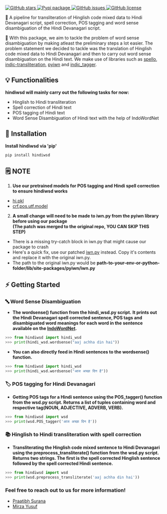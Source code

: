 <p>  
  <a href="https://github.com/praatibhsurana/Hinglish_Hindi_WSD/stargazers">  
    <img src="https://img.shields.io/github/stars/praatibhsurana/hinglish_hindi_wsd.svg?colorA=orange&colorB=orange&logo=github"  
         alt="GitHub stars">  
  </a> 
  <a href="https://pypi.org/project/hindiwsd/">  
      <img src="https://img.shields.io/pypi/v/hindiwsd?colorB=brightgreen" alt="Pypi package">  
  </a>  
  <a href="https://github.com/praatibhsurana/Hinglish_Hindi_WSD/issues">
        <img src="https://img.shields.io/github/issues/praatibhsurana/hinglish_hindi_wsd.svg"
             alt="GitHub issues">
  </a>
  <a href="https://github.com/praatibhsurana/Hinglish_Hindi_WSD/blob/main/LICENSE">  
        <img src="https://img.shields.io/github/license/praatibhsurana/hinglish_hindi_wsd.svg"  
             alt="GitHub license">  
  </a>
</p>  
  
<p> 📌 A pipeline for transliteration of Hinglish code mixed data to Hindi Devanagari script, spell correction, POS tagging and word sense disambiguation of the Hindi Devanagari script.       
</p>

<p>  
📖 With this package, we aim to tackle the problem of word sense disambiguation by making atleast the preliminary steps a lot easier. The problem statement we decided to tackle was the translation of Hinglish code mixed data to Hindi Devanagari and then to carry out word sense disambiguation on the Hindi text. We make use of libraries such as <a href='https://github.com/hellohaptik/spello'>spello</a>, <a href='https://github.com/indic-transliteration/indic_transliteration_py'>indic-transliteration</a>, <a href='https://github.com/riteshpanjwani/pyiwn'>pyiwn</a> and <a href='https://github.com/avineshpvs/indic_tagger'>indic_tagger</a>.   
</p>

## 💡 Functionalities

**hindiwsd will mainly carry out the following tasks for now:**

- Hinglish to Hindi transliteration
- Spell correction of Hindi text
- POS tagging of Hindi text
- Word Sense Disambiguation of Hindi text with the help of IndoWordNet

## 💾 Installation

**Install hindiwsd via 'pip'**

```bash
pip install hindiwsd
```

## 🗒️ NOTE

1. **Use our pretrained models for POS tagging and Hindi spell correction to ensure hindiwsd works**

- [hi.pkl](https://github.com/praatibhsurana/Hinglish_Hindi_WSD/blob/main/src/hinglish-hindi-wsd/hi.pkl)
- [crf.pos.utf.model](https://github.com/praatibhsurana/Hinglish_Hindi_WSD/blob/main/src/hinglish-hindi-wsd/crf.pos.utf.model)

2. **A small change will need to be made to iwn.py from the pyiwn library before using our package** <br>
   **(The patch was merged to the original repo, YOU CAN SKIP THIS STEP)**

- There is a missing try-catch block in iwn.py that might cause our package to crash
- Here's a quick fix, use our patched [iwn.py](https://github.com/praatibhsurana/pyiwn/blob/patch-1/pyiwn/iwn.py) instead. Copy it's contents and replace it with the original iwn.py.
- The path to the original iwn.py would be **path-to-your-env-or-python-folder/lib/site-packages/pyiwn/iwn.py**

## ⚡ ️Getting Started

### 🔤 Word Sense Disambiguation

- **The wordsense() function from the hindi_wsd.py script.**
  **It prints out the Hindi Devanagari spell corrected sentence, POS tags and disambiguated word meanings for each word in the sentence available on the [IndoWordNet](https://www.cfilt.iitb.ac.in/indowordnet/).**

```python
>>> from hindiwsd import hindi_wsd
>>> print(hindi_wsd.wordsense("aaj achha din hai"))
```

- **You can also directly feed in Hindi sentences to the wordsense() function.**

```python
>>> from hindiwsd import hindi_wsd
>>> print(hindi_wsd.wordsense("आज अच्छा दिन है"))
```

### 🏷️ POS tagging for Hindi Devanagari

- **Getting POS tags for a Hindi sentence using the POS_tagger() function from the wsd.py script. Returns a list of tuples containing word and respective tag(NOUN, ADJECTIVE, ADVERB, VERB).**

```python
>>> from hindiwsd import wsd
>>> print(wsd.POS_tagger('आज अच्छा दिन है'))
```

### 📚 Hinglish to Hindi transliteration with spell correction

- **Transliterating the Hinglish code mixed sentence to Hindi Devanagari using the preprocess_transliterate() function from the wsd.py script. Returns two strings. The first is the spell corrected Hinglish sentence followed by the spell corrected Hindi sentence.**

```python
>>> from hindiwsd import wsd
>>> print(wsd.preprocess_transliterate('aaj achha din hai'))
```

### Feel free to reach out to us for more information!

- [Praatibh Surana](https://github.com/praatibhsurana)
- [Mirza Yusuf](https://github.com/YusufBaig7)
